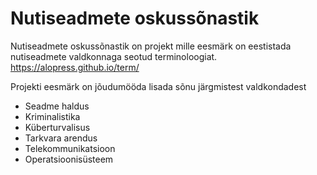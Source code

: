 # Nutiseadmete oskussõnastik

Nutiseadmete oskussõnastik on projekt mille eesmärk on eestistada nutiseadmete valdkonnaga seotud terminoloogiat.
https://alopress.github.io/term/

Projekti eesmärk on jõudumööda lisada sõnu järgmistest valdkondadest
- Seadme haldus
- Kriminalistika
- Küberturvalisus
- Tarkvara arendus
- Telekommunikatsioon
- Operatsioonisüsteem